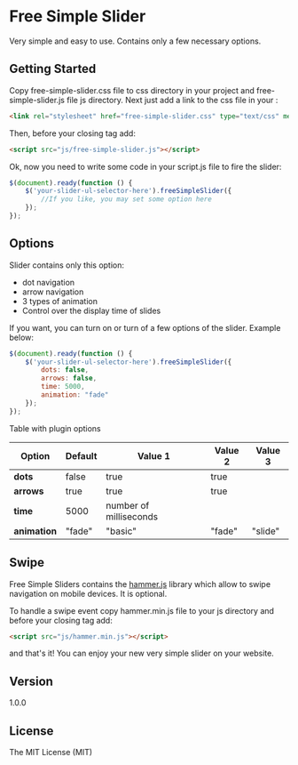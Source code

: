 # Free Simple Slider
Very simple and easy to use. Contains only a few necessary options.

## Getting Started
Copy free-simple-slider.css file to css directory in your project and free-simple-slider.js file js directory.
Next just add a link to the css file in your <heade>:

```html
<link rel="stylesheet" href="free-simple-slider.css" type="text/css" media="all"/>
```

Then, before your closing <body> tag add:

```html
<script src="js/free-simple-slider.js"></script>
```

Ok, now you need to write some code in your script.js file to fire the slider:

```javascript
$(document).ready(function () {
    $('your-slider-ul-selector-here').freeSimpleSlider({
        //If you like, you may set some option here
    });
});
```

## Options
Slider contains only this option: 
* dot navigation
* arrow navigation
* 3 types of animation
* Control over the display time of slides

If you want, you can turn on or turn of a few options of the slider. Example below:

```javascript
$(document).ready(function () {
    $('your-slider-ul-selector-here').freeSimpleSlider({
        dots: false,
        arrows: false,
        time: 5000,
        animation: "fade"
    });
});
```

Table with plugin options

Option |Default | Value 1 | Value 2 | Value 3
--- | --- | --- | --- | ---
**dots**| false  | true | true |
**arrows** | true | true | true |
**time**| 5000 | number of milliseconds | | |
**animation** | "fade" | "basic" | "fade" | "slide"

## Swipe

Free Simple Sliders contains the [hammer.js](http://hammerjs.github.io/examples/) library which allow to swipe navigation on mobile devices. It is optional.

To handle a swipe event copy hammer.min.js file to your js directory and before your closing <body> tag add:

```html
<script src="js/hammer.min.js"></script>
```
and that's it! You can enjoy your new very simple slider on your website.

## Version

1.0.0

## License

The MIT License (MIT)
